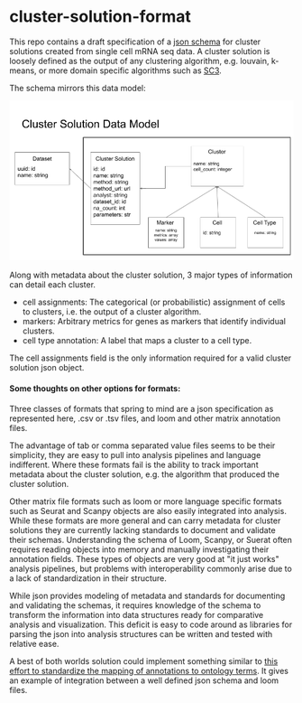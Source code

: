 # cluster-solution-format
This repo contains a draft specification of a [json schema](https://github.com/Stuartlab-UCSC/cluster-solution-format/blob/master/cluster_solution_schema.json) for cluster solutions created from single cell mRNA seq data. 
A cluster solution is loosely defined as the output of any clustering algorithm, e.g. louvain, k-means, or more domain 
specific algorithms such as [SC3](https://www.nature.com/articles/nmeth.4236).  

The schema mirrors this data model:

![alt text](https://github.com/Stuartlab-UCSC/cluster-solution-format/blob/master/datamodel_slide.png "Data Model")


Along with metadata about the cluster solution, 3 major types of information can detail each cluster.
	
  * cell assignments: The categorical (or probabilistic) assignment of cells to clusters, i.e. the output of a cluster algorithm.
  *	markers: Arbitrary metrics for genes as markers that identify individual clusters.
  *	cell type annotation: A label that maps a cluster to a cell type.  

The cell assignments field is the only information required for a valid cluster solution json object.

#### Some thoughts on other options for formats:

Three classes of formats that spring to mind are a json specification as represented here, .csv or .tsv files, and loom 
and other matrix annotation files.
 
The advantage of tab or comma separated value files seems to be their simplicity, they are easy to pull into analysis 
pipelines and language indifferent. Where these formats fail is the ability to track important metadata about the cluster solution, e.g. the algorithm that produced the cluster solution.

Other matrix file formats such as loom or more language specific formats such as Seurat and Scanpy objects are also 
easily integrated into analysis. While these formats are more general and can carry metadata for cluster solutions they 
are currently lacking standards to document and validate their schemas. Understanding the schema of Loom, Scanpy, or 
Suerat often requires reading objects into memory and manually investigating their annotation fields. These types of objects 
are very good at "it just works" analysis pipelines, but problems with interoperability commonly arise due to a lack of 
standardization in their structure.

While json provides modeling of metadata and standards for documenting and validating the schemas, it requires knowledge
of the schema to transform the information into data structures ready for comparative analysis and visualization. This 
deficit is easy to code around as libraries for parsing the json into analysis structures can be written and tested with
relative ease.

A best of both worlds solution could implement something similar to [this effort to standardize the mapping of  annotations to ontology terms](https://github.com/HumanCellAtlas/matrix_semantic_map). It gives an example of 
 integration between a well defined json schema and loom files.

